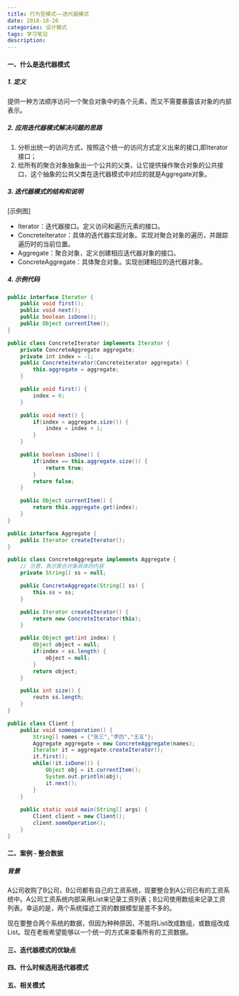 ```yaml
---
title: 行为型模式——迭代器模式
date: 2018-10-26
categories: 设计模式
tags: 学习笔记
description: 
---
```

#### 一、什么是迭代器模式
##### 1. 定义
提供一种方法顺序访问一个聚合对象中的各个元素，而又不需要暴露该对象的内部表示。

##### 2. 应用迭代器模式解决问题的思路
1. 分析出统一的访问方式，按照这个统一的访问方式定义出来的接口,即Iterator接口；
2. 给所有的聚合对象抽象出一个公共的父类，让它提供操作聚合对象的公共接口，这个抽象的公共父类在迭代器模式中对应的就是Aggregate对象。

##### 3. 迭代器模式的结构和说明
[示例图]
- Iterator：迭代器接口。定义访问和遍历元素的接口。
- ConcreteIterator：具体的迭代器实现对象。实现对聚合对象的遍历，并跟踪遍历时的当前位置。
- Aggregate：聚合对象，定义创建相应迭代器对象的接口。
- ConcreteAggregate：具体聚合对象。实现创建相应的迭代器对象。

##### 4. 示例代码
```java
public interface Iterator {
	public void first();
	public void next();
	public boolean isDone();
	public Object currentItem();
}

public class ConcreteIterator implements Iterator {
	private ConcreteAggregate aggregate;
	private int index = -1;
	public Concreteiterator(Concreteiterator aggregate) {
		this.aggregate = aggregate;
	}

	public void first() {
		index = 0;
	}

	public void next() {
		if(index < aggregate.size()) {
			index = index + 1;
		}
	}

	public boolean isDone() {
		if(index == this.aggregate.size()) {
			return true;
		}
		return false;		
	}

	public Object currentItem() {
		return this.aggregate.get(index);
	}
}

public interface Aggregate {
	public Iterator createIterator();
}

public class ConcreteAggregate implements Aggregate {
	// 示意，表示聚合对象具体的内容 
	private String[] ss = null;

	public ConcreteAggregate(String[] ss) {
		this.ss = ss;
	}

	public Iterator createIterator() {
		return new ConcreteIterator(this);
	}

	public Object get(int index) {
		Object object = null;
		if(index < ss.length) {
			object = null;
		}
		return object;
	}

	public int size() {
		reutn ss.length;
	}
}

public class Client { 
	public void someoperation() {
		String[] names = {"张三","李四","王五"};
		Aggregate aggregate = new ConcreteAggregate(names);
		Iterator it = aggregate.createIterator();
		it.first();
		while(!it.isDone()) {
			Object obj = it.currentItem();
			System.out.println(obj);
			it.next();
		}
	}
	
	public static void main(String[] args) {
		Client client = new Client();
		client.someOperation();
	}
}
```

#### 二、案例 - 整合数据
##### 背景
A公司收购了B公司，B公司都有自己的工资系统，现要整合到A公司已有的工资系统中。A公司工资系统内部采用List来记录工资列表；B公司使用数组来记录工资列表。幸运的是，两个系统描述工资的数据模型是差不多的。

现在要整合两个系统的数据，但因为种种原因，不能将List改成数组，或数组改成List。现在老板希望能够以一个统一的方式来查看所有的工资数据。



#### 三、迭代器模式的优缺点

#### 四、什么时候选用迭代器模式

#### 五、相关模式